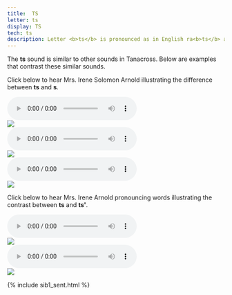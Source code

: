 ```yaml
---
title:  TS
letter: ts
display: TS
tech: ts
description: Letter <b>ts</b> is pronounced as in English ra<b>ts</b> and ca<b>ts</b>. This is a voiceless sound (made without the vocal cords vibrating) and is a distinct sound from Tanacross <b>s</b>.
---
```







The <b>ts</b> sound is similar to other sounds in Tanacross. Below are examples that contrast these similar sounds.

Click below to hear Mrs. Irene Solomon Arnold illustrating the difference between <b>ts</b> and <b>s</b>.

<div class="audiobox">
<div class="audio">
<audio controls src="{{ site.baseurl }}/assets/audio/ts_s_comp.mp3" type="audio/mpeg">Your browser does not support the audio element.</audio>
</div>
<div class="text">
<img src="{{ site.baseurl }}/assets/gif/ts_s_comp.gif" border="0" />
</div>
</div>

<div class="audiobox">
<div class="audio">
<audio controls src="{{ site.baseurl }}/assets/audio/ts_s_med_cmp.mp3" type="audio/mpeg">Your browser does not support the audio element.</audio>
</div>
<div class="text">
<img src="{{ site.baseurl }}/assets/gif/ts_s_med_cmp.gif" border="0" />
</div>
</div>

<div class="audiobox">
<div class="audio">
<audio controls src="{{ site.baseurl }}/assets/audio/ts_s_final_comp.mp3" type="audio/mpeg">Your browser does not support the audio element.</audio>
</div>
<div class="text">
<img src="{{ site.baseurl }}/assets/gif/ts_s_final_comp.gif" border="0" />
</div>
</div>


Click below to hear Mrs. Irene Arnold pronouncing words illustrating the contrast between <b>ts</b> and <b>ts'</b>.

<div class="audiobox">
<div class="audio">
<audio controls src="{{ site.baseurl }}/assets/audio/ts_ts_glot_comp.mp3" type="audio/mpeg">Your browser does not support the audio element.</audio>
</div>
<div class="text">
<img src="{{ site.baseurl }}/assets/gif/ts_ts_glot_cmp.gif" border="0" />
</div>
</div>

<div class="audiobox">
<div class="audio">
<audio controls src="{{ site.baseurl }}/assets/audio/ts_ts_glot2_cmp.mp3" type="audio/mpeg">Your browser does not support the audio element.</audio>
</div>
<div class="text">
<img src="{{ site.baseurl }}/assets/gif/ts_ts_glot2_cmp.gif" border="0" />
</div>
</div>


{% include sib1_sent.html %}

						